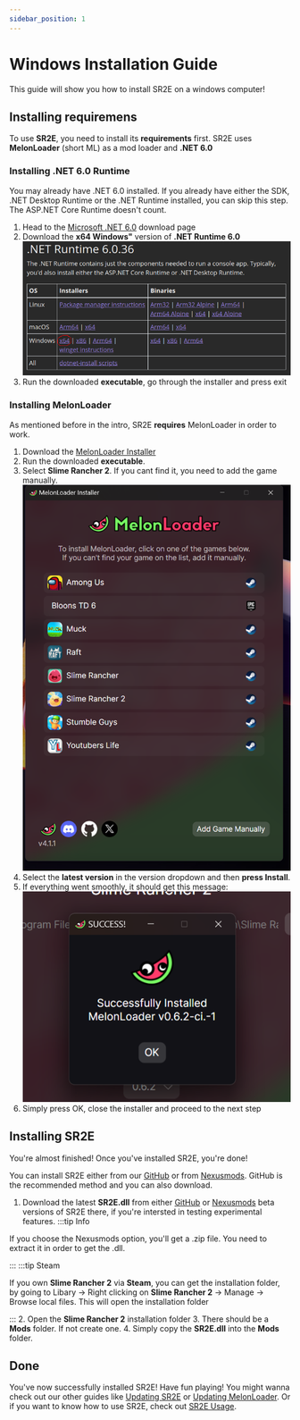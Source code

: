 ```yaml
---
sidebar_position: 1
---
```


# Windows Installation Guide

This guide will show you how to install SR2E on a windows computer!

## Installing requiremens

To use **SR2E**, you need to install its **requirements** first. SR2E uses **MelonLoader** (short ML) as a mod loader and **.NET 6.0**

### Installing .NET 6.0 Runtime

You may already have .NET 6.0 installed. If you already have either the SDK, .NET Desktop Runtime or the .NET Runtime installed, you can skip this step.
The ASP.NET Core Runtime doesn't count.

1. Head to the [Microsoft .NET 6.0](https://dotnet.microsoft.com/en-us/download/dotnet/6.0) download page
2. Download the **x64 Windows"** version of **.NET Runtime 6.0**
![.net6.0.png loading](./img/.net6.0.png)
3. Run the downloaded **executable**, go through the installer and press exit

### Installing MelonLoader

As mentioned before in the intro, SR2E **requires** MelonLoader in order to work.

1. Download the [MelonLoader Installer](https://github.com/LavaGang/MelonLoader/releases/download/v0.6.6/MelonLoader.Installer.exe)
2. Run the downloaded **executable**.
3. Select **Slime Rancher 2**. If you cant find it, you need to add the game manually.
![mli_home_win.png loading](./img/mli_home_win.png)
4. Select the **latest version** in the version dropdown and then **press Install**.
5. If everything went smoothly, it should get this message:
![mli_sr2_success_win.png loading](./img/mli_sr2_success_win.png)
6. Simply press OK, close the installer and proceed to the next step

## Installing SR2E

You're almost finished! Once you've installed SR2E, you're done!

You can install SR2E either from our [GitHub](https://github.com/ThatFinnDev/SR2E/releases) or from [Nexusmods](https://www.nexusmods.com/slimerancher2/mods/60).
GitHub is the recommended method and you can also download.

1. Download the latest **SR2E.dll** from either [GitHub](https://github.com/ThatFinnDev/SR2E/releases) or [Nexusmods](https://www.nexusmods.com/slimerancher2/mods/60)
 beta versions of SR2E there, if you're intersted in testing experimental features.
:::tip Info

If you choose the Nexusmods option, you'll get a .zip file. You need to extract it in order to get the .dll.

:::
:::tip Steam

If you own **Slime Rancher 2** via **Steam**, you can get the installation folder, by going to Libary -> Right clicking on **Slime Rancher 2** -> 
Manage -> Browse local files. This will open the installation folder

:::
2. Open the **Slime Rancher 2** installation folder
3. There should be a **Mods** folder. If not create one.
4. Simply copy the **SR2E.dll** into the **Mods** folder.

## Done

You've now successfully installed SR2E! Have fun playing!
You might wanna check out our other guides like [Updating SR2E](/sr2e-updating) or [Updating MelonLoader](/melonloader-updating).
Or if you want to know how to use SR2E, check out [SR2E Usage](/docs/category/sr2e-usage).
